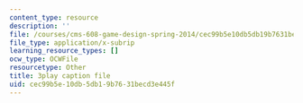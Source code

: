 ```yaml
---
content_type: resource
description: ''
file: /courses/cms-608-game-design-spring-2014/cec99b5e10db5db19b7631becd3e445f_1506698.vtt
file_type: application/x-subrip
learning_resource_types: []
ocw_type: OCWFile
resourcetype: Other
title: 3play caption file
uid: cec99b5e-10db-5db1-9b76-31becd3e445f
---
```

